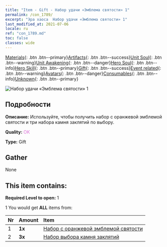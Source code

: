 ```yaml
---
title: "Item - Gift - Набор удачи «Эмблема святости» 1"
permalink: /con_1789/
excerpt: "Эра хаоса  Набор удачи «Эмблема святости» 1"
last_modified_at: 2021-07-06
locale: ru
ref: "con_1789.md"
toc: false
classes: wide
---
```

 [Materials](/ItemsRU/){: .btn .btn--primary}[Artifacts](/ItemsRU/Artifacts/){: .btn .btn--success}[Unit Soul](/ItemsRU/UnitSoul/){: .btn .btn--warning}[Unit Awakening](/ItemsRU/UnitAwakening/){: .btn .btn--danger}[Hero Soul](/ItemsRU/HeroSoul/){: .btn .btn--info}[Hero Skill](/ItemsRU/HeroSkill/){: .btn .btn--primary}[Gift](/ItemsRU/Gift/){: .btn .btn--success}[Event related](/ItemsRU/Events/){: .btn .btn--warning}[Avatars](/ItemsRU/Avatars/){: .btn .btn--danger}[Consumables](/ItemsRU/Consumables/){: .btn .btn--info}[Unknown](/ItemsRU/Unknown/){: .btn .btn--primary}

 ![Набор удачи «Эмблема святости» 1](/images/t/i_907411.png)

## Подробности
 **Описание:** Используйте, чтобы получить набор с оранжевой эмблемой святости и три набора камня заклятий по выбору.

 **Quality:** <span style="color: #DA70D6">OK</span>

 **Type:** Gift

## Gather

  None

## This item contains:

 **Required Level to open:** 1

 1 You would get **ALL** items  from:

  | Nr | Amount |     Item    |
  |:---|:-------|:------------|
  | 1 |  **1x** | [Набор с оранжевой эмблемой святости](/ItemsRU/con_1794/) |  | 
  | 2 |  **3x** | [Набор выбора камня заклятий](/ItemsRU/con_1480/) |  | 
